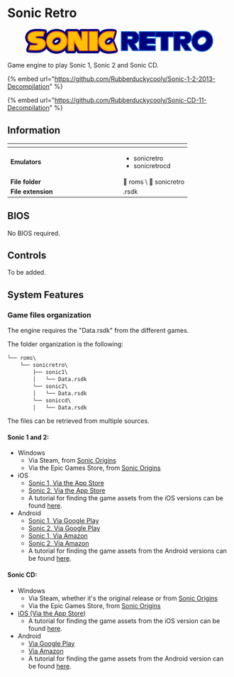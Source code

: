 # Sonic Retro

<div align="left">

<figure><img src="https://raw.githubusercontent.com/fabricecaruso/es-theme-carbon/5e8d8070cabfa15865e3d2a2b873bb55ec1e1768/art/logos/sonicretro.svg" alt=""><figcaption></figcaption></figure>

</div>

Game engine to play Sonic 1, Sonic 2 and Sonic CD.

{% embed url="https://github.com/Rubberduckycooly/Sonic-1-2-2013-Decompilation" %}

{% embed url="https://github.com/Rubberduckycooly/Sonic-CD-11-Decompilation" %}

## Information

<table data-header-hidden><thead><tr><th width="240"></th><th></th></tr></thead><tbody><tr><td><strong>Emulators</strong></td><td><ul><li>sonicretro</li><li>sonicretrocd</li></ul></td></tr><tr><td><strong>File folder</strong></td><td><span data-gb-custom-inline data-tag="emoji" data-code="1f4c2">📂</span> roms \ <span data-gb-custom-inline data-tag="emoji" data-code="1f4c2">📂</span> sonicretro</td></tr><tr><td><strong>File extension</strong></td><td>.rsdk</td></tr></tbody></table>

## BIOS

No BIOS required.

## Controls

To be added.

## System Features

### Game files organization

The engine requires the "Data.rsdk" from the different games.

The folder organization is the following:

```
└── roms\
    └── sonicretro\
        ├── sonic1\
        │   └── Data.rsdk
        └── sonic2\
        │   └── Data.rsdk
        └── soniccd\
        │   └── Data.rsdk
```

The files can be retrieved from multiple sources.

#### Sonic 1 and 2:

* Windows
  * Via Steam, from [Sonic Origins](https://store.steampowered.com/app/1794960)
  * Via the Epic Games Store, from [Sonic Origins](https://store.epicgames.com/en-US/p/sonic-origins)
* iOS
  * [Sonic 1, Via the App Store](https://apps.apple.com/au/app/sonic-the-hedgehog-classic/id316050001)
  * [Sonic 2, Via the App Store](https://apps.apple.com/au/app/sonic-the-hedgehog-2-classic/id347415188)
  * A tutorial for finding the game assets from the iOS versions can be found [here](https://gamebanana.com/tuts/14491).
* Android
  * [Sonic 1, Via Google Play](https://play.google.com/store/apps/details?id=com.sega.sonic1px)
  * [Sonic 2, Via Google Play](https://play.google.com/store/apps/details?id=com.sega.sonic2.runner)
  * [Sonic 1, Via Amazon](https://www.amazon.com.au/Sega-of-America-Sonic-Hedgehog/dp/B00D74DVKM)
  * [Sonic 2, Via Amazon](https://www.amazon.com.au/Sega-of-America-Sonic-Hedgehog/dp/B00HAPRVWS)
  * A tutorial for finding the game assets from the Android versions can be found [here](https://gamebanana.com/tuts/14492).

#### Sonic CD:

* Windows
  * Via Steam, whether it's the original release or from [Sonic Origins](https://store.steampowered.com/app/1794960)
  * Via the Epic Games Store, from [Sonic Origins](https://store.epicgames.com/en-US/p/sonic-origins)
* [iOS (Via the App Store)](https://apps.apple.com/us/app/sonic-cd-classic/id454316134)
  * A tutorial for finding the game assets from the iOS version can be found [here](https://gamebanana.com/tuts/14491).
* Android
  * [Via Google Play](https://play.google.com/store/apps/details?id=com.sega.soniccd.classic)
  * [Via Amazon](https://www.amazon.com/Sega-of-America-Sonic-CD/dp/B008K9UZY4/)
  * A tutorial for finding the game assets from the Android version can be found [here](https://gamebanana.com/tuts/14942).
